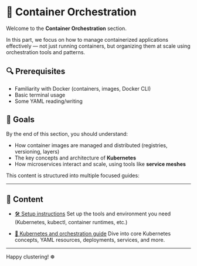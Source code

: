 # 🧱 Container Orchestration

Welcome to the **Container Orchestration** section.

In this part, we focus on how to manage containerized applications effectively — not just running containers, but organizing them at scale using orchestration tools and patterns.

## 🔍 Prerequisites

- Familiarity with Docker (containers, images, Docker CLI)
- Basic terminal usage
- Some YAML reading/writing

## 🧭 Goals

By the end of this section, you should understand:

- How container images are managed and distributed (registries, versioning, layers)
- The key concepts and architecture of **Kubernetes**
- How microservices interact and scale, using tools like **service meshes**

This content is structured into multiple focused guides:

---

## 📄 Content

- [🛠 Setup instructions](./setup.md)
  Set up the tools and environment you need (Kubernetes, kubectl, container runtimes, etc.)

- [📘 Kubernetes and orchestration guide](./guide.md)
  Dive into core Kubernetes concepts, YAML resources, deployments, services, and more.

---

Happy clustering! ☸️
